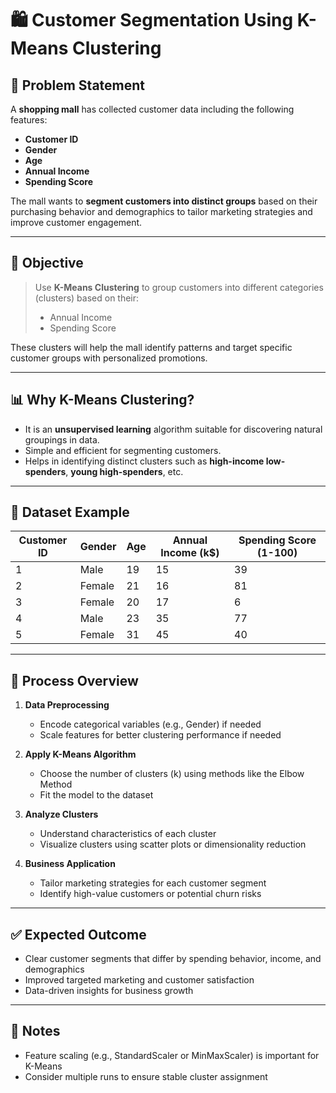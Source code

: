 # 🛍️ Customer Segmentation Using K-Means Clustering

## 🧩 Problem Statement

A **shopping mall** has collected customer data including the following features:

- **Customer ID**
- **Gender**
- **Age**
- **Annual Income**
- **Spending Score**

The mall wants to **segment customers into distinct groups** based on their purchasing behavior and demographics to tailor marketing strategies and improve customer engagement.

---

## 🎯 Objective

> Use **K-Means Clustering** to group customers into different categories (clusters) based on their:
> - Annual Income  
> - Spending Score

These clusters will help the mall identify patterns and target specific customer groups with personalized promotions.

---

## 📊 Why K-Means Clustering?

- It is an **unsupervised learning** algorithm suitable for discovering natural groupings in data.
- Simple and efficient for segmenting customers.
- Helps in identifying distinct clusters such as **high-income low-spenders**, **young high-spenders**, etc.

---

## 🧪 Dataset Example

| Customer ID | Gender | Age | Annual Income (k$) | Spending Score (1-100) |
|-------------|---------|-----|--------------------|-----------------------|
| 1           | Male    | 19  | 15                 | 39                    |
| 2           | Female  | 21  | 16                 | 81                    |
| 3           | Female  | 20  | 17                 | 6                     |
| 4           | Male    | 23  | 35                 | 77                    |
| 5           | Female  | 31  | 45                 | 40                    |

---

## 🤖 Process Overview

1. **Data Preprocessing**  
   - Encode categorical variables (e.g., Gender) if needed  
   - Scale features for better clustering performance if needed

2. **Apply K-Means Algorithm**  
   - Choose the number of clusters (k) using methods like the Elbow Method  
   - Fit the model to the dataset  

3. **Analyze Clusters**  
   - Understand characteristics of each cluster  
   - Visualize clusters using scatter plots or dimensionality reduction  

4. **Business Application**  
   - Tailor marketing strategies for each customer segment  
   - Identify high-value customers or potential churn risks  

---

## ✅ Expected Outcome

- Clear customer segments that differ by spending behavior, income, and demographics  
- Improved targeted marketing and customer satisfaction  
- Data-driven insights for business growth  

---

## 📂 Notes

- Feature scaling (e.g., StandardScaler or MinMaxScaler) is important for K-Means  
- Consider multiple runs to ensure stable cluster assignment  

